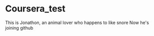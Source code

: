 # Coursera_test


This is Jonathon, an animal lover who happens to like snore
Now he's joining github
